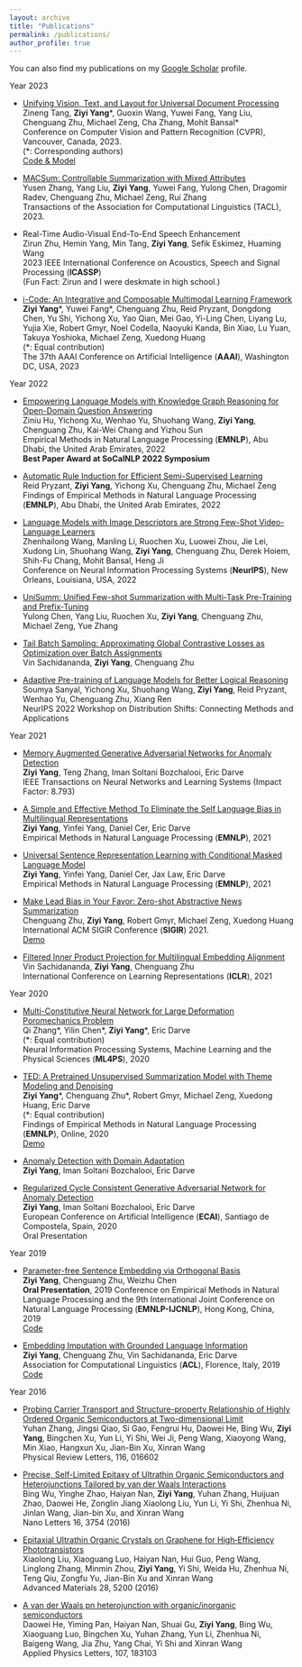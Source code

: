 ```yaml
---
layout: archive
title: "Publications"
permalink: /publications/
author_profile: true
---
```


You can also find my publications on my [Google Scholar](https://scholar.google.com/citations?user=JkyLIM0AAAAJ&hl=en) profile.

Year 2023
* [Unifying Vision, Text, and Layout for Universal Document Processing](https://arxiv.org/abs/2212.02623)<br />
Zineng Tang, **Ziyi Yang**\*, Guoxin Wang, Yuwei Fang, Yang Liu, Chenguang Zhu, Michael Zeng, Cha Zhang, Mohit Bansal\*<br />
Conference on Computer Vision and Pattern Recognition (CVPR), Vancouver, Canada, 2023.<br />
(\*: Corresponding authors)<br />
[Code & Model](https://github.com/microsoft/i-code)

* [MACSum: Controllable Summarization with Mixed Attributes](https://arxiv.org/abs/2211.05041) <br />
Yusen Zhang, Yang Liu, **Ziyi Yang**, Yuwei Fang, Yulong Chen, Dragomir Radev, Chenguang Zhu, Michael Zeng, Rui Zhang<br />
Transactions of the Association for Computational Linguistics (TACL), 2023.

* Real-Time Audio-Visual End-To-End Speech Enhancement<br />
Zirun Zhu, Hemin Yang, Min Tang, **Ziyi Yang**, Sefik Eskimez, Huaming Wang<br />
2023 IEEE International Conference on Acoustics, Speech and Signal Processing (**ICASSP**)<br />
(Fun Fact: Zirun and I were deskmate in high school.)

* [i-Code: An Integrative and Composable Multimodal Learning Framework](https://arxiv.org/abs/2205.01818)<br />
**Ziyi Yang**\*, Yuwei Fang\*, Chenguang Zhu, Reid Pryzant, Dongdong Chen, Yu Shi, Yichong Xu, Yao Qian, Mei Gao, Yi-Ling Chen, Liyang Lu, Yujia Xie, Robert Gmyr, Noel Codella, Naoyuki Kanda, Bin Xiao, Lu Yuan, Takuya Yoshioka, Michael Zeng, Xuedong Huang<br />
(\*: Equal contribution)<br />
The 37th AAAI Conference on Artificial Intelligence (**AAAI**), Washington DC, USA, 2023

Year 2022
* [Empowering Language Models with Knowledge Graph Reasoning for Open-Domain Question Answering](https://arxiv.org/abs/2211.08380)<br />
Ziniu Hu, Yichong Xu, Wenhao Yu, Shuohang Wang, **Ziyi Yang**, Chenguang Zhu, Kai-Wei Chang and Yizhou Sun <br />
Empirical Methods in Natural Language Processing (**EMNLP**), Abu Dhabi, the United Arab Emirates, 2022<br />
**Best Paper Award at SoCalNLP 2022 Symposium**

* [Automatic Rule Induction for Efficient Semi-Supervised Learning](https://arxiv.org/abs/2205.09067) <br />
Reid Pryzant, **Ziyi Yang**, Yichong Xu, Chenguang Zhu, Michael Zeng <br />
Findings of Empirical Methods in Natural Language Processing (**EMNLP**), Abu Dhabi, the United Arab Emirates, 2022

* [Language Models with Image Descriptors are Strong Few-Shot Video-Language Learners](https://arxiv.org/abs/2205.10747) <br />
Zhenhailong Wang, Manling Li, Ruochen Xu, Luowei Zhou, Jie Lei, Xudong Lin, Shuohang Wang, **Ziyi Yang**, Chenguang Zhu, Derek Hoiem, Shih-Fu Chang, Mohit Bansal, Heng Ji <br />
Conference on Neural Information Processing Systems (**NeurIPS**), New Orleans, Louisiana, USA, 2022

* [UniSumm: Unified Few-shot Summarization with Multi-Task Pre-Training and Prefix-Tuning](https://arxiv.org/abs/2211.09783) <br />
Yulong Chen, Yang Liu, Ruochen Xu, **Ziyi Yang**, Chenguang Zhu, Michael Zeng, Yue Zhang

* [Tail Batch Sampling: Approximating Global Contrastive Losses as Optimization over Batch Assignments](https://arxiv.org/abs/2210.12874) <br />
Vin Sachidananda, **Ziyi Yang**, Chenguang Zhu

* [Adaptive Pre-training of Language Models for Better Logical Reasoning](https://openreview.net/forum?id=SWlp1gdlmd)<br />
Soumya Sanyal, Yichong Xu, Shuohang Wang, **Ziyi Yang**, Reid Pryzant, Wenhao Yu, Chenguang Zhu, Xiang Ren <br />
NeurIPS 2022 Workshop on Distribution Shifts: Connecting Methods and Applications

Year 2021

* [Memory Augmented Generative Adversarial Networks for Anomaly Detection](https://ieeexplore.ieee.org/document/9664442) <br />
**Ziyi Yang**, Teng Zhang, Iman Soltani Bozchalooi, Eric Darve <br />
IEEE Transactions on Neural Networks and Learning Systems (Impact Factor: 8.793)

* [A Simple and Effective Method To Eliminate the Self Language Bias in Multilingual Representations](https://arxiv.org/abs/2109.04727)  <br />
**Ziyi Yang**, Yinfei Yang, Daniel Cer, Eric Darve  <br />
Empirical Methods in Natural Language Processing (**EMNLP**), 2021

* [Universal Sentence Representation Learning with Conditional Masked Language Model](https://arxiv.org/abs/2012.14388)  <br />
**Ziyi Yang**, Yinfei Yang, Daniel Cer, Jax Law, Eric Darve  <br />
Empirical Methods in Natural Language Processing (**EMNLP**), 2021

* [Make Lead Bias in Your Favor: Zero-shot Abstractive News Summarization](https://arxiv.org/pdf/1912.11602.pdf)  <br />
Chenguang Zhu, **Ziyi Yang**, Robert Gmyr, Michael Zeng, Xuedong Huang  <br />
International ACM SIGIR Conference (**SIGIR**) 2021.  <br />
[Demo](https://msndata.azurewebsites.net/views/summary/index.html)

* [Filtered Inner Product Projection for Multilingual Embedding Alignment](https://openreview.net/forum?id=A2gNouoXE7) <br />
Vin Sachidananda, **Ziyi Yang**, Chenguang Zhu <br />
International Conference on Learning Representations (**ICLR**), 2021

Year 2020

* [Multi-Constitutive Neural Network for Large Deformation Poromechanics Problem](https://arxiv.org/pdf/2010.15549.pdf) <br />
Qi Zhang\*, Yilin Chen\*, **Ziyi Yang**\*, Eric Darve <br />
(\*: Equal contribution) <br />
Neural Information Processing Systems, Machine Learning and the Physical Sciences (**ML4PS**), 2020

* [TED: A Pretrained Unsupervised Summarization Model with Theme Modeling and Denoising](https://arxiv.org/pdf/2001.00725.pdf) <br />
**Ziyi Yang**\*, Chenguang Zhu\*, Robert Gmyr, Michael Zeng, Xuedong Huang, Eric Darve <br />
(\*: Equal contribution) <br />
Findings of Empirical Methods in Natural Language Processing (**EMNLP**), Online, 2020 <br />
[Demo](https://msndata.azurewebsites.net/views/summary/index.html)

* [Anomaly Detection with Domain Adaptation](https://arxiv.org/pdf/2006.03689.pdf) <br />
**Ziyi Yang**, Iman Soltani Bozchalooi, Eric Darve

* [Regularized Cycle Consistent Generative Adversarial Network for Anomaly Detection](https://arxiv.org/pdf/2001.06591.pdf) <br />
**Ziyi Yang**, Iman Soltani Bozchalooi, Eric Darve <br />
European Conference on Artificial Intelligence (**ECAI**), Santiago de Compostela, Spain, 2020 <br />
Oral Presentation

Year 2019

* [Parameter-free Sentence Embedding via Orthogonal Basis](https://arxiv.org/pdf/1810.00438.pdf) <br />
**Ziyi Yang**, Chenguang Zhu, Weizhu Chen <br />
**Oral Presentation**, 2019 Conference on Empirical Methods in Natural Language Processing and the 9th International Joint Conference on Natural Language Processing (**EMNLP-IJCNLP**), Hong Kong, China, 2019 <br />
[Code](https://github.com/ziyi-yang/GEM)

* [Embedding Imputation with Grounded Language Information](https://aclanthology.org/P19-1326/) <br />
**Ziyi Yang**, Chenguang Zhu, Vin Sachidananda, Eric Darve <br />
Association for Computational Linguistics (**ACL**), Florence, Italy, 2019 <br />
[Code](https://github.com/ziyi-yang/KG2Vec)

Year 2016

* [Probing Carrier Transport and Structure-property Relationship of Highly Ordered Organic Semiconductors at Two-dimensional Limit](https://journals.aps.org/prl/abstract/10.1103/PhysRevLett.116.016602) <br />
Yuhan Zhang, Jingsi Qiao, Si Gao, Fengrui Hu, Daowei He, Bing Wu, **Ziyi Yang**, Bingchen Xu, Yun Li,
Yi Shi, Wei Ji, Peng Wang, Xiaoyong Wang, Min Xiao, Hangxun Xu, Jian-Bin Xu, Xinran Wang <br />
Physical Review Letters, 116, 016602

* [Precise, Self-Limited Epitaxy of Ultrathin Organic Semiconductors and Heterojunctions Tailored by van der Waals Interactions](https://pubs.acs.org/doi/abs/10.1021/acs.nanolett.6b01108) <br />
Bing Wu, Yinghe Zhao, Haiyan Nan, **Ziyi Yang**, Yuhan Zhang, Huijuan Zhao, Daowei He, Zonglin Jiang
Xiaolong Liu, Yun Li, Yi Shi, Zhenhua Ni, Jinlan Wang, Jian-bin Xu, and Xinran Wang <br />
Nano Letters 16, 3754 (2016)

* [Epitaxial Ultrathin Organic Crystals on Graphene for High‐Efficiency Phototransistors](https://onlinelibrary.wiley.com/doi/full/10.1002/adma.201600400) <br />
Xiaolong Liu, Xiaoguang Luo, Haiyan Nan, Hui Guo, Peng Wang, Linglong Zhang, Minmin Zhou, **Ziyi Yang**,
Yi Shi, Weida Hu, Zhenhua Ni, Teng Qiu, Zongfu Yu, Jian-Bin Xu and Xinran Wang <br />
Advanced Materials 28, 5200 (2016)

* [A van der Waals pn heterojunction with organic/inorganic semiconductors](https://aip.scitation.org/doi/10.1063/1.4935028) <br />
Daowei He, Yiming Pan, Haiyan Nan, Shuai Gu, **Ziyi Yang**, Bing Wu, Xiaoguang Luo, Bingchen Xu,
Yuhan Zhang, Yun Li, Zhenhua Ni, Baigeng Wang, Jia Zhu, Yang Chai, Yi Shi and Xinran Wang <br />
Applied Physics Letters, 107, 183103
